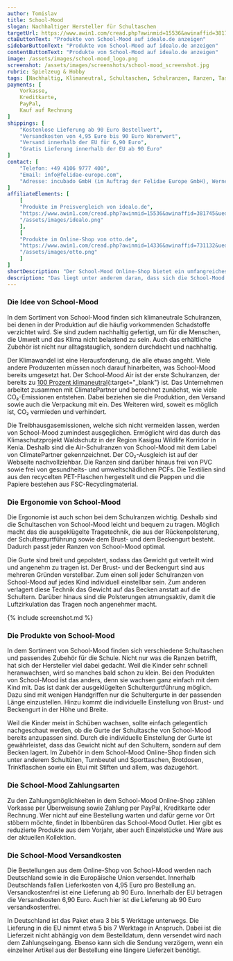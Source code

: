 ```yaml
---
author: Tomislav
title: School-Mood
slogan: Nachhaltiger Hersteller für Schultaschen
targetUrl: https://www.awin1.com/cread.php?awinmid=15536&awinaffid=381745&ued=https%3A%2F%2Fwww.idealo.de%2Fpreisvergleich%2FMainSearchProductCategory.html%3Fq%3Dschool%2Bmood
ctaButtonText: "Produkte von School-Mood auf idealo.de anzeigen"
sidebarButtonText: "Produkte von School-Mood auf idealo.de anzeigen"
contentButtonText: "Produkte von School-Mood auf idealo.de anzeigen"
image: /assets/images/school-mood_logo.png
screenshot: /assets/images/screenshots/school-mood_screenshot.jpg
rubric: Spielzeug & Hobby
tags: [Nachhaltig, Klimaneutral, Schultaschen, Schulranzen, Ranzen, Taschen]
payments: [
    Vorkasse,
    Kreditkarte,
    PayPal,
    Kauf auf Rechnung
]
shippings: [
    "Kostenlose Lieferung ab 90 Euro Bestellwert",
    "Versandkosten von 4,95 Euro bis 90 Euro Warenwert",
    "Versand innerhalb der EU für 6,90 Euro",
    "Gratis Lieferung innerhalb der EU ab 90 Euro"
]
contact: [
    "Telefon: +49 4106 9777 400",
    "Email: info@felidae-europe.com",
    "Adresse: incubado GmbH (im Auftrag der Felidae Europe GmbH), Werner-von-Siemens-Str. 3-7, 25479 Ellerau"
]
affiliateElements: [
    [
    "Produkte im Preisvergleich von idealo.de", 
    "https://www.awin1.com/cread.php?awinmid=15536&awinaffid=381745&ued=https%3A%2F%2Fwww.idealo.de%2Fpreisvergleich%2FMainSearchProductCategory.html%3Fq%3Dschool%2Bmood", 
    "/assets/images/idealo.png"
    ],
    [
    "Produkte im Online-Shop von otto.de", 
    "https://www.awin1.com/cread.php?awinmid=14336&awinaffid=731132&ued=https%3A%2F%2Fwww.otto.de%2Fsuche%2Fschool%2520mood%2F", 
    "/assets/images/otto.png"
    ]
]
shortDescription: "Der School-Mood Online-Shop bietet ein umfangreiches Sortiment mit unterschiedlichen Schultaschen. Dadurch findet jedes Kind für sich ein schönes und vor allem ein passendes Modell."
description: "Das liegt unter anderem daran, dass sich die School-Mood Ranzen dank der unterschiedlichen Gurte individuell auf das Kind einstellen und bei Bedarf anpassen lassen. Außerdem sind die Schulranzen ergonomisch gefertigt, damit das Gewicht der Schulsachen nicht auf den Schultern lastet, sondern auf das Becken verlagert wird."
---
```


### Die Idee von School-Mood

In dem Sortiment von School-Mood finden sich klimaneutrale Schulranzen, bei denen in der Produktion auf die häufig vorkommenden Schadstoffe verzichtet wird. Sie sind zudem nachhaltig gefertigt, um für die Menschen, die Umwelt und das Klima nicht belastend zu sein. Auch das erhältliche Zubehör ist nicht nur alltagstauglich, sondern durchdacht und nachhaltig.

Der Klimawandel ist eine Herausforderung, die alle etwas angeht. Viele andere Produzenten müssen noch darauf hinarbeiten, was School-Mood bereits umgesetzt hat. Der School-Mood Air ist der erste Schulranzen, der bereits zu [100 Prozent klimaneutral](https://school-mood.com/pages/klimaneutralitat){:target="_blank"} ist. Das Unternehmen arbeitet zusammen mit ClimatePartner und berechnet zunächst, wie viele CO₂-Emissionen entstehen. Dabei beziehen sie die Produktion, den Versand sowie auch die Verpackung mit ein. Des Weiteren wird, soweit es möglich ist, CO₂ vermieden und verhindert.

Die Treibhausgasemissionen, welche sich nicht vermeiden lassen, werden von School-Mood zumindest ausgeglichen. Ermöglicht wird das durch das Klimaschutzprojekt Waldschutz in der Region Kasigau Wildlife Korridor in Kenia. Deshalb sind die Air-Schulranzen von School-Mood mit dem Label von ClimatePartner gekennzeichnet. Der CO₂-Ausgleich ist auf der Webseite nachvollziehbar. Die Ranzen sind darüber hinaus frei von PVC sowie frei von gesundheits- und umweltschädlichen PCFs. Die Textilien sind aus den recycelten PET-Flaschen hergestellt und die Pappen und die Papiere bestehen aus FSC-Recyclingmaterial.

### Die Ergonomie von School-Mood

Die Ergonomie ist auch schon bei dem Schulranzen wichtig. Deshalb sind die Schultaschen von School-Mood leicht und bequem zu tragen. Möglich macht das die ausgeklügelte Tragetechnik, die aus der Rückenpolsterung, der Schultergurtführung sowie dem Brust- und dem Beckengurt besteht. Dadurch passt jeder Ranzen von School-Mood optimal.

Die Gurte sind breit und gepolstert, sodass das Gewicht gut verteilt wird und angenehm zu tragen ist. Der Brust- und der Beckengurt sind aus mehreren Gründen verstellbar. Zum einen soll jeder Schulranzen von School-Mood auf jedes Kind individuell einstellbar sein. Zum anderen verlagert diese Technik das Gewicht auf das Becken anstatt auf die Schultern. Darüber hinaus sind die Polsterungen atmungsaktiv, damit die Luftzirkulation das Tragen noch angenehmer macht.

{% include screenshot.md %}

### Die Produkte von School-Mood

In dem Sortiment von School-Mood finden sich verschiedene Schultaschen und passendes Zubehör für die Schule. Nicht nur was die Ranzen betrifft, hat sich der Hersteller viel dabei gedacht. Weil die Kinder sehr schnell heranwachsen, wird so manches bald schon zu klein. Bei den Produkten von School-Mood ist das anders, denn sie wachsen ganz einfach mit dem Kind mit. Das ist dank der ausgeklügelten Schultergurtführung möglich. Dazu sind mit wenigen Handgriffen nur die Schultergurte in der passenden Länge einzustellen. Hinzu kommt die individuelle Einstellung von Brust- und Beckengurt in der Höhe und Breite.

Weil die Kinder meist in Schüben wachsen, sollte einfach gelegentlich nachgeschaut werden, ob die Gurte der Schultasche von School-Mood bereits anzupassen sind. Durch die individuelle Einstellung der Gurte ist gewährleistet, dass das Gewicht nicht auf den Schultern, sondern auf dem Becken lagert. Im Zubehör in dem School-Mood Online-Shop finden sich unter anderem Schultüten, Turnbeutel und Sporttaschen, Brotdosen, Trinkflaschen sowie ein Etui mit Stiften und allem, was dazugehört.

### Die School-Mood Zahlungsarten

Zu den Zahlungsmöglichkeiten in dem School-Mood Online-Shop zählen Vorkasse per Überweisung sowie Zahlung per PayPal, Kreditkarte oder Rechnung. Wer nicht auf eine Bestellung warten und dafür gerne vor Ort stöbern möchte, findet in Ibbenbüren das School-Mood Outlet. Hier gibt es reduzierte Produkte aus dem Vorjahr, aber auch Einzelstücke und Ware aus der aktuellen Kollektion.

### Die School-Mood Versandkosten

Die Bestellungen aus dem Online-Shop von School-Mood werden nach Deutschland sowie in die Europäische Union versendet. Innerhalb Deutschlands fallen Lieferkosten von 4,95 Euro pro Bestellung an. Versandkostenfrei ist eine Lieferung ab 90 Euro. Innerhalb der EU betragen die Versandkosten 6,90 Euro. Auch hier ist die Lieferung ab 90 Euro versandkostenfrei.

In Deutschland ist das Paket etwa 3 bis 5 Werktage unterwegs. Die Lieferung in die EU nimmt etwa 5 bis 7 Werktage in Anspruch. Dabei ist die Lieferzeit nicht abhängig von dem Bestelldatum, denn versendet wird nach dem Zahlungseingang. Ebenso kann sich die Sendung verzögern, wenn ein einzelner Artikel aus der Bestellung eine längere Lieferzeit benötigt.